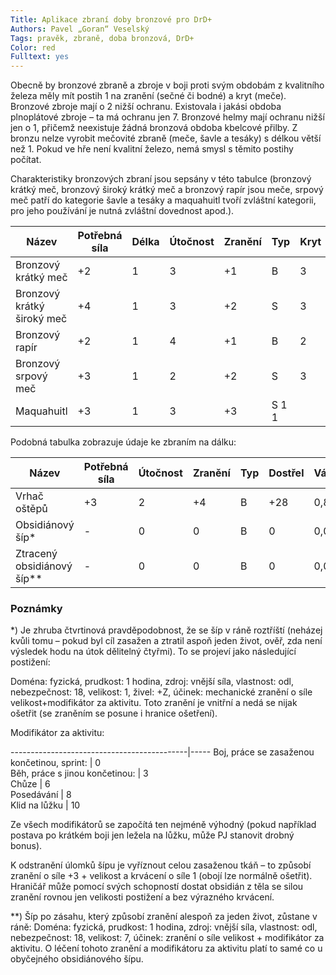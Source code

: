 ```yaml
---
Title: Aplikace zbraní doby bronzové pro DrD+
Authors: Pavel „Goran“ Veselský
Tags: pravěk, zbraně, doba bronzová, DrD+
Color: red
Fulltext: yes
---
```


Obecně by bronzové zbraně a zbroje v boji proti svým obdobám z kvalitního železa měly mít postih ­1 na zranění (sečné či bodné) a kryt (meče). Bronzové 
zbroje mají o 2 nižší ochranu. Existovala i jakási obdoba plnoplátové zbroje – ta má ochranu jen 7. Bronzové helmy mají ochranu nižší jen o 1, přičemž neexistuje žádná bronzová obdoba kbelcové přilby. Z bronzu nelze vyrobit mečovité zbraně (meče, šavle a tesáky) s délkou větší než 1. Pokud ve hře není kvalitní železo, nemá smysl s těmito postihy počítat. 

Charakteristiky bronzových zbraní jsou sepsány v této tabulce (bronzový krátký meč, bronzový široký krátký meč a bronzový rapír jsou meče, srpový meč patří do kategorie šavle a tesáky a maquahuitl tvoří zvláštní kategorii, pro jeho používání je nutná zvláštní dovednost apod.). 

Název                      | Potřebná síla | Délka | Útočnost | Zranění | Typ | Kryt | Váha
---------------------------|---------------|-------|----------|---------|-----|------|-----  
Bronzový krátký meč        | +2            | 1     | 3        | +1      | B   | 3    | 1,3  
Bronzový krátký široký meč | +4            | 1     | 3        | +2      | S   | 3    | 1,5  
Bronzový rapír             | +2            | 1     | 4        | +1      | B   | 2    | 1,4  
Bronzový srpový meč        | +3            | 1     | 2        | +2      | S   | 3    | 1,3  
Maquahuitl                 | +3            | 1     | 3        | +3      | S   1 1    |

Podobná tabulka zobrazuje údaje ke zbraním na dálku: 

Název                      | Potřebná síla | Útočnost | Zranění | Typ | Dostřel | Váha
---------------------------|---------------|----------|---------|-----|---------|------  
Vrhač oštěpů               | +3            |  2       |  +4     | B   |  +28    | 0,8  
Obsidiánový šíp*  ­         | -             |  0       |  0      | B   |  0      | 0,05  
Ztracený obsidiánový šíp** | -             |  0       | 0       | B   |  0      | 0,05  

### Poznámky
*) Je zhruba čtvrtinová pravděpodobnost, že se šíp v ráně roztříští (neházej kvůli tomu – pokud byl cíl zasažen a ztratil aspoň jeden život, ověř, zda není výsledek hodu na útok dělitelný čtyřmi). To se projeví jako následující postižení: 

Doména: fyzická, prudkost: 1 hodina, zdroj: vnější síla, vlastnost: odl, nebezpečnost: 18, velikost: 1, živel: +Z, účinek: mechanické zranění o síle velikost+modifikátor za aktivitu. Toto zranění je vnitřní a nedá se nijak ošetřit (se zraněním se posune i hranice 
ošetření). 

Modifikátor za aktivitu:
  
--------------------------------------------|-----
Boj, práce se zasaženou končetinou, sprint: | 0  
Běh, práce s jinou končetinou:              | ­3  
Chůze                                       | 6  
Posedávání                                  | ­8  
Klid na lůžku                               | ­10  

Ze všech modifikátorů se započítá ten nejméně výhodný (pokud například postava po krátkém boji jen ležela na lůžku, může PJ stanovit drobný bonus). 

K odstranění úlomků šípu je vyříznout celou zasaženou tkáň – to způsobí zranění o síle +3 + velikost a krvácení o síle 1 (obojí lze normálně ošetřit). Hraničář může pomocí svých schopností dostat obsidián z těla se silou zranění rovnou jen velikosti postižení a bez výrazného krvácení. 

**) Šíp po zásahu, který způsobí zranění alespoň za jeden život, zůstane v ráně: 
Doména: fyzická, prudkost: 1 hodina, zdroj: vnější síla, vlastnost: odl, nebezpečnost: 18, velikost: 7, účinek: zranění o síle velikost + modifikátor za aktivitu. O léčení tohoto zranění a modifikátoru za aktivitu platí to samé co u obyčejného obsidiánového šípu. 